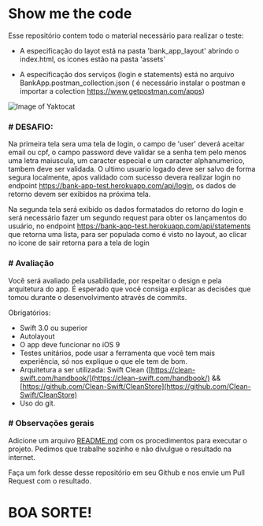 # Show me the code

Esse repositório contem todo o material necessário para realizar o teste: 
- A especificação do layot está na pasta 'bank_app_layout' abrindo o index.html, os icones estão na pasta 'assets'

- A especificação dos serviços (login e statements) está no arquivo BankApp.postman_collection.json ( é necessário instalar o postman e importar a colection https://www.getpostman.com/apps)


![Image of Yaktocat](https://github.com/SantanderTecnologia/TesteiOS/blob/new_test/telas.png)

### # DESAFIO:

Na primeira tela sera uma tela de login, o campo de 'user' deverá aceitar email ou cpf, o campo password deve validar se a senha tem pelo menos uma letra maiuscula, um caracter especial e um caracter alphanumerico, tambem deve ser validada.
O ultimo usuario logado deve ser salvo de forma segura localmente, apos validado com sucesso devera realizar login no endpoint https://bank-app-test.herokuapp.com/api/login,
os dados de retorno devem ser exibidos na próxima tela.

Na segunda tela será exibido os dados formatados do retorno do login e será necessário fazer um segundo request para obter os lançamentos do usuário, no endpoint https://bank-app-test.herokuapp.com/api/statements que retorna uma lista, para ser populada como é visto no layout, ao clicar no icone de sair retorna para a tela de login 

### # Avaliação

Você será avaliado pela usabilidade, por respeitar o design e pela arquitetura do app. É esperado que você consiga explicar as decisões que tomou durante o desenvolvimento através de commits.

Obrigatórios:

* Swift 3.0 ou superior
* Autolayout
* O app deve funcionar no iOS 9
* Testes unitários, pode usar a ferramenta que você tem mais experiência, só nos explique o que ele tem de bom.
* Arquitetura a ser utilizada: Swift Clean ([https://clean-swift.com/handbook/](https://clean-swift.com/handbook/) && [https://github.com/Clean-Swift/CleanStore](https://github.com/Clean-Swift/CleanStore)
* Uso do git.

### # Observações gerais

Adicione um arquivo [README.md](http://README.md) com os procedimentos para executar o projeto.
Pedimos que trabalhe sozinho e não divulgue o resultado na internet.

Faça um fork desse desse repositório em seu Github e nos envie um Pull Request com o resultado.

# BOA SORTE!
